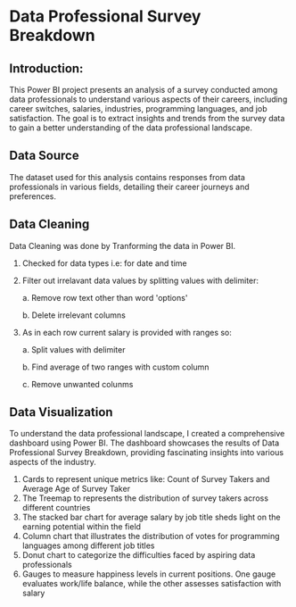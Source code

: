 # Data Professional Survey Breakdown


## Introduction: 
This Power BI project presents an analysis of a survey conducted among data professionals to understand various aspects of their careers, including career switches, salaries, industries, programming languages, and job satisfaction. The goal is to extract insights and trends from the survey data to gain a better understanding of the data professional landscape.

## Data Source 
The dataset used for this analysis contains responses from data professionals in various fields, detailing their career journeys and preferences.

## Data Cleaning
Data Cleaning was done by Tranforming the data in Power BI. 
1. Checked for data types i.e: for date and time 
2. Filter out irrelavant data values by splitting values with delimiter:

   a. Remove row text other than word 'options'
   
   b. Delete irrelevant columns
   
4. As in each row current salary is provided with ranges so:
   
   a. Split values with delimiter
   
   b. Find average of two ranges with custom column
   
   c. Remove unwanted colunms

## Data Visualization 
To understand the data professional landscape, I created a comprehensive dashboard using Power BI. The dashboard showcases the results of Data Professional Survey Breakdown, providing fascinating insights into various aspects of the industry.

1. Cards to represent unique metrics like: Count of Survey Takers and Average Age of Survey Taker 
2. The Treemap to represents the distribution of survey takers across different countries
3. The stacked bar chart for average salary by job title sheds light on the earning potential within the field
4. Column chart that illustrates the distribution of votes for programming languages among different job titles
5. Donut chart to categorize the difficulties faced by aspiring data professionals
6. Gauges to measure happiness levels in current positions. One gauge evaluates work/life balance, while the other assesses satisfaction with salary
 
